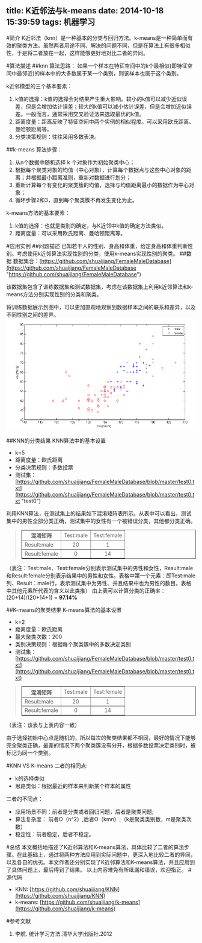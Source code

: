 title: K近邻法与k-means
date: 2014-10-18 15:39:59
tags: 机器学习
---
#简介
K近邻法（knn）是一种基本的分类与回归方法。k-means是一种简单而有效的聚类方法。虽然两者用途不同、解决的问题不同，但是在算法上有很多相似性，于是将二者放在一起，这样能够更好地对比二者的异同。



#算法描述
##knn
算法思路：
如果一个样本在特征空间中的k个最相似(即特征空间中最邻近)的样本中的大多数属于某一个类别，则该样本也属于这个类别。

k近邻模型的三个基本要素：

1. k值的选择：k值的选择会对结果产生重大影响。较小的k值可以减少近似误差，但是会增加估计误差；较大的k值可以减小估计误差，但是会增加近似误差。一般而言，通常采用交叉验证法来选取最优的k值。
2. 距离度量：距离反映了特征空间中两个实例的相似程度。可以采用欧氏距离、曼哈顿距离等。
3. 分类决策规则：往往采用多数表决。

##k-means
算法步骤：
1. 从n个数据中随机选择 k 个对象作为初始聚类中心；
2. 根据每个聚类对象的均值（中心对象），计算每个数据点与这些中心对象的距离；并根据最小距离准则，重新对数据进行划分；
3. 重新计算每个有变化的聚类簇的均值，选择与均值距离最小的数据作为中心对象；
4. 循环步骤2和3，直到每个聚类簇不再发生变化为止。

k-means方法的基本要素：

1. k值的选择：也就是类别的确定，与K近邻中k值的确定方法类似。
2. 距离度量：可以采用欧氏距离、曼哈顿距离等。
<!--more-->



#应用实例
##问题描述
已知若干人的性别、身高和体重，给定身高和体重判断性别。考虑使用k近邻算法实现性别的分类，使用k-means实现性别的聚类。
##数据
数据集合：[https://github.com/shuaijiang/FemaleMaleDatabase](https://github.com/shuaijiang/FemaleMaleDatabase "https://github.com/shuaijiang/FemaleMaleDatabase")

该数据集包含了训练数据集和测试数据集，考虑在该数据集上利用k近邻算法和k-means方法分别实现性别的分类和聚类。

将训练数据展示到图中，可以更加直观地观察到数据样本之间的联系和差异，以及不同性别之间的差异。
![数据展示](/image/male_female.png)

##KNN的分类结果
KNN算法中的基本设置

- k=5
- 距离度量：欧氏距离
- 分类决策规则：多数投票
- 测试集：[https://github.com/shuaijiang/FemaleMaleDatabase/blob/master/test0.txt](https://github.com/shuaijiang/FemaleMaleDatabase/blob/master/test0.txt "test0")


利用KNN算法，在测试集上的结果如下混淆矩阵表所示。从表中可以看出，测试集中的男性全部分类正确，测试集中的女性有一个被错误分类，其他都分类正确。
> <table border="1" align="center" valign="center">  <tr><th>混淆矩阵</th><td>Test:male</td><td>Test:female</td></tr>    <tr><td>Result:male</td><td align="center">20</td><td align="center" >1</td></tr>  <tr><td>Result:female</td><td align="center">0</td><td align="center">14</td></tr> </table>

（表注：Test:male、Test:female分别表示测试集中的男性和女性，Result:male和Result:female分别表示结果中的男性和女性。表格中第一个元素：即Test:male列、Result：male行，表示测试集中为男性、并且结果中也为男性的数目。表格中其他元素所代表的含义以此类推）
由上表可以计算分类的正确率：(20+14)/(20+14+1) = **97.14%**

##K-means的聚类结果
K-means算法的基本设置

- k=2
- 距离度量：欧氏距离
- 最大聚类次数：200
- 类别决策规则：根据每个聚类簇中的多数决定类别
- 测试集：[https://github.com/shuaijiang/FemaleMaleDatabase/blob/master/test0.txt](https://github.com/shuaijiang/FemaleMaleDatabase/blob/master/test0.txt)


> <table border="1" align="center" valign="center">  <tr><th>混淆矩阵</th><td>Test:male</td><td>Test:female</td></tr>    <tr><td>Result:male</td><td align="center">20</td><td align="center" >1</td></tr>  <tr><td>Result:female</td><td align="center">0</td><td align="center">14</td></tr> </table>

（表注：该表与上表内容一致）

由于选择初始中心点是随机的，所以每次的聚类结果都不相同，最好的情况下能够完全聚类正确，最差的情况下两个聚类簇没有分开，根据多数投票决定类别时，被标记为同一个类别。

#KNN VS K-means
二者的相同点:
- k的选择类似
- 思路类似：根据最近的样本来判断某个样本的属性

二者的不同点：

- 应用场景不同：前者是分类或者回归问题，后者是聚类问题;
- 算法复杂度： 前者O（n^2）,后者O（kmn）;（k是聚类类别数，m是聚类次数）
- 稳定性：前者稳定，后者不稳定。

#总结
本文概括地描述了K近邻算法和K-means算法，具体比较了二者的算法步骤。在此基础上，通过将两种方法应用到实际问题中，更深入地比较二者的异同，以及各自的优劣。本文作者还分别实现了K近邻算法和K-means算法，并且应用到了具体问题上，最后得到了结果。
以上内容难免有所纰漏和错误，欢迎指正。
#源代码
- KNN: [https://github.com/shuaijiang/KNN](https://github.com/shuaijiang/KNN)
- k-means: [https://github.com/shuaijiang/k-means](https://github.com/shuaijiang/k-means)

#参考文献
1. 李航. 统计学习方法.清华大学出版社.2012
